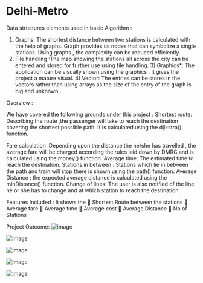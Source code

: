 ﻿# Delhi-Metro

Data structures elements used in basic Algorithm :

1) Graphs: The shortest distance between two stations is calculated with the
help of graphs. Graph provides us nodes that can symbolize a single stations .Using
graphs , the complexity can be reduced efficiently.
2) File handling :The map showing the stations all across the city can be
entered and stored for further use using file handling. 3) Graphics*: The application can be visually shown using the graphics .
It gives the project a mature visual. 4) Vector: The entries can be stores in the vectors rather than using arrays
as the size of the entry of the graph is big and unknown .

Overview :

We have covered the following grounds under this project :
Shortest route: Describing the route ,the passenger will take to reach the
destination covering the shortest possible path. It is calculated using the
djikstra() function. 

Fare calculation :Depending upon the distance the he/she has travelled , the average fare will be charged according the rules laid down by DMRC
and is calculated using the money() function. 
Average time: The estimated time to reach the destination.
Stations in between : Stations which lie in between the path and train will
stop there is shown using the path() function. Average Distance : the expected average distance is calculated using the
minDistance() function. 
Change of lines: The user is also notified of the line he or she has to change and at
which station to reach the destination. 

Features Included :
It shows the
 Shortest Route between the stations
 Average fare
 Average time
 Average cost
 Average Distance
 No of Stations




Project Outcome:
![image](https://github.com/Tomardhruv/Delhi-Metro/assets/104518093/67b4629e-b2e8-49ed-81bd-04f60a178269)

![image](https://github.com/Tomardhruv/Delhi-Metro/assets/104518093/3e3c6d59-a975-4dcf-b3ba-1ddbc418dddb)

![image](https://github.com/Tomardhruv/Delhi-Metro/assets/104518093/41f431a9-21fe-4a13-9073-2408fa4e0d1f)

![image](https://github.com/Tomardhruv/Delhi-Metro/assets/104518093/b28a293c-174c-4c88-b35d-b779418f6cc7)

![image](https://github.com/Tomardhruv/Delhi-Metro/assets/104518093/59ddc7c8-d0fb-4bfa-b235-09830b45ffdd)


